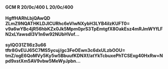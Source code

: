 #### GCM R 20/0c/400 L 20/0c/400
**HgffHARhLbjQAwQD**<br/>**ZLmZ9NQATHKLDJlCURhc6eVIwNXybH3LYB4ilzKUFT0=**<br/>**v9a6wYBc4jR56hbKZx0Jk5Mpm0prS3TpEmtgfX8OakEsz4mRJmWYfLFN2xLYawsdI3V1n6w92NUbHVof...**<br/><br/>
**sylQO31Z1I6z3u66**<br/>**tftr8GvEUJ65C7MS5ycuj/gc3FeOEwn3c6dxULzbOOU=**<br/>**tmZ/ogE6QoMVy5Ky5w5BbuufKDNXf/atYkTcbuxePhTCSExg40HxRw+Npd9xstXm5AV9vbw5MeWyJpbn...**